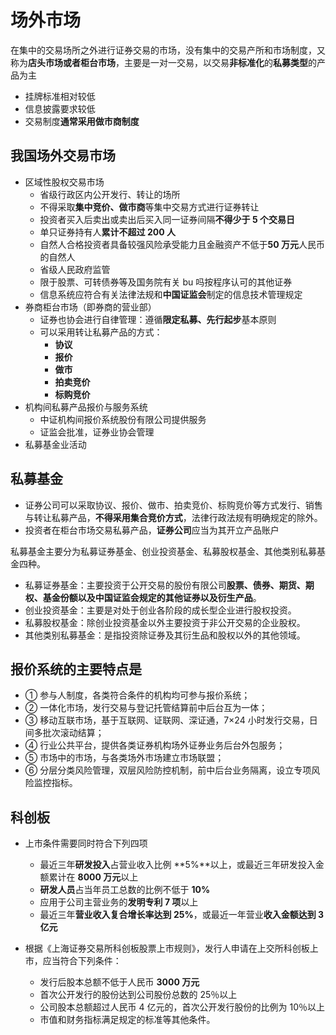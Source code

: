 # 场外市场

在集中的交易场所之外进行证券交易的市场，没有集中的交易产所和市场制度，又称为**店头市场或者柜台市场**，主要是一对一交易，以交易**非标准化**的**私募类型**的产品为主

- 挂牌标准相对较低
- 信息披露要求较低
- 交易制度**通常采用做市商制度**

## 我国场外交易市场

- 区域性股权交易市场
  - 省级行政区内公开发行、转让的场所
  - 不得采取**集中竞价、做市商**等集中交易方式进行证券转让
  - 投资者买入后卖出或卖出后买入同一证券间隔**不得少于 5 个交易日**
  - 单只证券持有人**累计不超过 200 人**
  - 自然人合格投资者具备较强风险承受能力且金融资产不低于**50 万元**人民币的自然人
  - 省级人民政府监管
  - 限于股票、可转债券等及国务院有关 bu 吗按程序认可的其他证券
  - 信息系统应符合有关法律法规和**中国证监会**制定的信息技术管理规定
- 券商柜台市场（即券商的营业部）
  - 证券也协会进行自律管理：遵循**限定私募、先行起步**基本原则
  - 可以采用转让私募产品的方式：
    - **协议**
    - **报价**
    - **做市**
    - **拍卖竞价**
    - **标购竞价**
- 机构间私募产品报价与服务系统
  - 中证机构间报价系统股份有限公司提供服务
  - 证监会批准，证券业协会管理
- 私募基金业活动

## 私募基金

- 证券公司可以采取协议、报价、做市、拍卖竞价、标购竞价等方式发行、销售与转让私募产品，**不得采用集合竞价方式**，法律行政法规有明确规定的除外。
- 投资者在柜台市场交易私募产品，**证券公司**应当为其开立产品账户

私募基金主要分为私募证券基金、创业投资基金、私募股权基金、其他类别私募基金四种。

- 私募证券基金：主要投资于公开交易的股份有限公司**股票、债券、期货、期权、基金份额以及中国证监会规定的其他证券以及衍生产品**。
- 创业投资基金：主要是对处于创业各阶段的成长型企业进行股权投资。
- 私募股权基金：除创业投资基金以外主要投资于非公开交易的企业股权。
- 其他类别私募基金：是指投资除证券及其衍生品和股权以外的其他领域。

## 报价系统的主要特点是

- ① 参与人制度，各类符合条件的机构均可参与报价系统；
- ② 一体化市场，发行交易与登记托管结算前中后台互为一体；
- ③ 移动互联市场，基于互联网、证联网、深证通，7×24 小时发行交易，日间多批次滚动结算；
- ④ 行业公共平台，提供各类证券机构场外证券业务后台外包服务；
- ⑤ 市场中的市场，与各类场外市场建立市场联盟；
- ⑥ 分层分类风险管理，双层风险防控机制，前中后台业务隔离，设立专项风险监控指标。

## 科创板

- 上市条件需要同时符合下列四项

  - 最近三年**研发投入**占营业收入比例 **5%**以上，或最近三年研发投入金额累计在 **8000 万元**以上
  - **研发人员**占当年员工总数的比例不低于 **10%**
  - 应用于公司主营业务的**发明专利 7 项**以上
  - 最近三年**营业收入复合增长率达到 25%**，或最近一年营业**收入金额达到 3 亿元**

- 根据《上海证券交易所科创板股票上市规则》，发行人申请在上交所科创板上市，应当符合下列条件：
  - 发行后股本总额不低于人民币 **3000 万元**
  - 首次公开发行的股份达到公司股份总数的 25％以上
  - 公司股本总额超过人民币 4 亿元的，首次公开发行股份的比例为 10％以上
  - 市值和财务指标满足规定的标准等其他条件。
